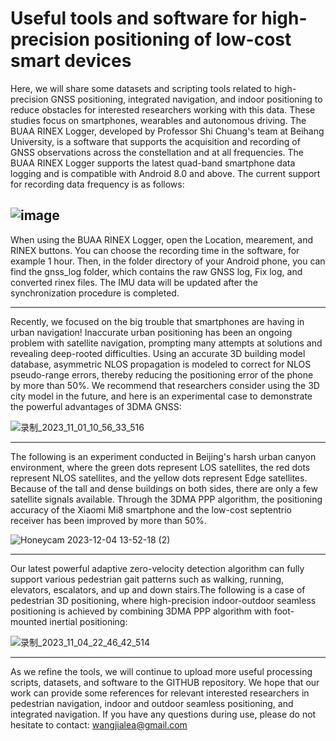 # Useful tools and software for high-precision positioning of low-cost smart devices

Here, we will share some datasets and scripting tools related to high-precision GNSS positioning, integrated navigation, and indoor positioning to reduce obstacles for interested researchers working with this data. These studies focus on smartphones, wearables and autonomous driving. The BUAA RINEX Logger, developed by Professor Shi Chuang's team at Beihang University, is a software that supports the acquisition and recording of GNSS observations across the constellation and at all frequencies. The BUAA RINEX Logger supports the latest quad-band smartphone data logging and is compatible with Android 8.0 and above. The current support for recording data frequency is as follows:

![image](https://github.com/Jia-le-wang/Useful-tools-and-software-for-high-precision-positioning-of-low-cost-smart-devices/assets/49149409/84746908-2f25-492b-8acf-0617dd897ccd)
-----------------------------------------------------------------------------------------------------------------------------------------------------------------------------------
When using the BUAA RINEX Logger, open the Location, mearement, and RINEX buttons. You can choose the recording time in the software, for example 1 hour. Then, in the folder directory of your Android phone, you can find the gnss_log folder, which contains the raw GNSS log, Fix log, and converted rinex files. The IMU data will be updated after the synchronization procedure is completed.

-----------------------------------------------------------------------------------------------------------------------------------------------------------------------------------
Recently, we focused on the big trouble that smartphones are having in urban navigation! Inaccurate urban positioning has been an ongoing problem with satellite navigation, prompting many attempts at solutions and revealing deep-rooted difficulties. Using an accurate 3D building model database, asymmetric NLOS propagation is modeled to correct for NLOS pseudo-range errors, thereby reducing the positioning error of the phone by more than 50%. We recommend that researchers consider using the 3D city model in the future, and here is an experimental case to demonstrate the powerful advantages of 3DMA GNSS:

![录制_2023_11_01_10_56_33_516](https://github.com/Jia-le-wang/Useful-tools-and-software-for-high-precision-positioning-of-low-cost-smart-devices/assets/49149409/14b6b590-676f-40d5-a11a-d99319bad58e)

-----------------------------------------------------------------------------------------------------------------------------------------------------------------------------------
The following is an experiment conducted in Beijing's harsh urban canyon environment, where the green dots represent LOS satellites, the red dots represent NLOS satellites, and the yellow dots represent Edge satellites. Because of the tall and dense buildings on both sides, there are only a few satellite signals available. Through the 3DMA PPP algorithm, the positioning accuracy of the Xiaomi Mi8 smartphone and the low-cost septentrio receiver has been improved by more than 50%.

![Honeycam 2023-12-04 13-52-18 (2)](https://github.com/Jia-le-wang/BUAA-RINEX-Logger/assets/49149409/29d0c963-2f36-4709-b5b5-960f71ea4450)


-----------------------------------------------------------------------------------------------------------------------------------------------------------------------------------
Our latest powerful adaptive zero-velocity detection algorithm can fully support various pedestrian gait patterns such as walking, running, elevators, escalators, and up and down stairs.The following is a case of pedestrian 3D positioning, where high-precision indoor-outdoor seamless positioning is achieved by combining 3DMA PPP algorithm with foot-mounted inertial positioning:

![录制_2023_11_04_22_46_42_514](https://github.com/Jia-le-wang/BUAA-RINEX-Logger/assets/49149409/8489d172-cda1-4df3-aa02-a19cd8d5b243)

-----------------------------------------------------------------------------------------------------------------------------------------------------------------------------------
As we refine the tools, we will continue to upload more useful processing scripts, datasets, and software to the GITHUB repository. We hope that our work can provide some references for relevant interested researchers in pedestrian navigation, indoor and outdoor seamless positioning, and integrated navigation.
If you have any questions during use, please do not hesitate to contact: wangjialea@gmail.com
